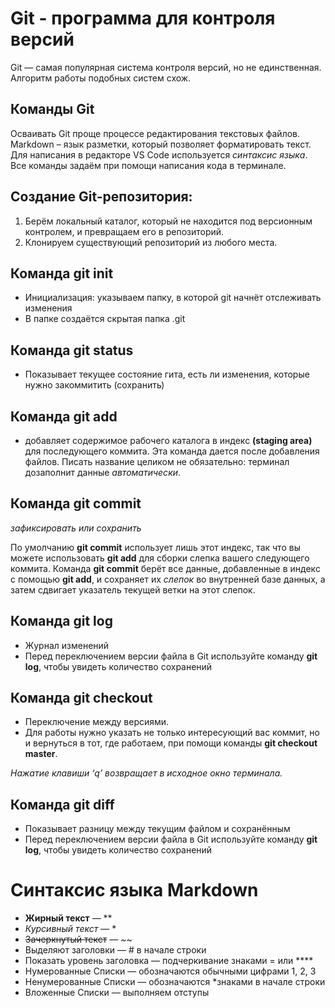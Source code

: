 # Git - программа для контроля версий

Git — самая популярная система контроля версий, но не единственная. Алгоритм работы подобных систем схож.

## Команды Git

Осваивать Git проще процессе редактирования текстовых файлов. Markdown – язык разметки, который позволяет форматировать текст. Для написания в редакторе VS Code используется *синтаксис языка*.
Все команды задаём при помощи написания кода в терминале.

## Создание Git-репозитория:

1. Берём локальный каталог, который не находится под версионным контролем, и превращаем его в репозиторий. 
2. Клонируем существующий репозиторий из любого места.

## Команда git init

- Инициализация: указываем папку, в которой git начнёт отслеживать изменения
- В папке создаётся скрытая папка .git

## Команда git status

- Показывает текущее состояние гита, есть ли изменения, которые нужно закоммитить (сохранить)

## Команда git add

- добавляет содержимое рабочего каталога в индекс **(staging area)** для последующего коммита. Эта команда дается после добавления файлов. Писать название целиком не обязательно: терминал дозаполнит данные *автоматически*.

## Команда git commit

*зафиксировать или сохранить*

По умолчанию **git commit** использует лишь этот индекс, так что вы можете использовать **git add** для сборки слепка вашего следующего коммита. 
Команда **git commit** берёт все данные, добавленные в индекс с помощью **git add**, и сохраняет их *слепок* во внутренней базе данных, а затем сдвигает указатель текущей ветки на этот слепок.

## Команда git log

- Журнал изменений
- Перед переключением версии файла в Git используйте команду **git log**, чтобы увидеть количество сохранений

## Команда git checkout

+ Переключение между версиями.
+ Для работы нужно указать не только интересующий вас коммит, но и вернуться в тот, где работаем, при помощи команды **git checkout master**.

*Нажатие клавиши ‘q’ возвращает в исходное окно терминала.*

## Команда git diff

- Показывает разницу между текущим файлом и сохранённым
- Перед переключением версии файла в Git используйте команду **git log**, чтобы увидеть количество сохранений

# Синтаксис языка Markdown

- **Жирный текст** — **
- *Курсивный текст* — *
- ~~Зачеркнутый текст~~ — ~~
- Выделяют заголовки — # в начале строки
- Показать уровень заголовка — подчеркивание знаками = или ****
- Нумерованные Списки — обозначаются обычными цифрами 1, 2, 3
- Ненумерованные Списки — обозначаются *знаками в начале строки
- Вложенные Списки — выполняем отступы